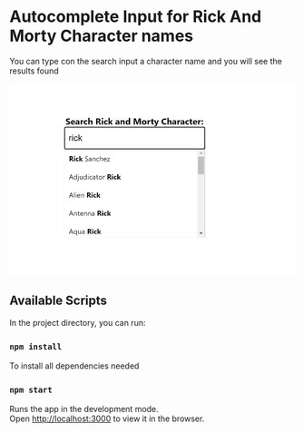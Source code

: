 # Autocomplete Input for Rick And Morty Character names

You can type con the search input a character name and you will see the results found

![img.png](img.png)
## Available Scripts

In the project directory, you can run:

### `npm install`
To install all dependencies needed

### `npm start`

Runs the app in the development mode.\
Open [http://localhost:3000](http://localhost:3000) to view it in the browser.


